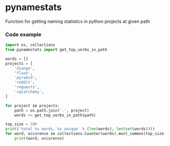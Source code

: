 # pynamestats
Function for getting naming statistics in python projects at given path


### Code example

```python
import os, collections
from pynamestats import get_top_verbs_in_path

words = []
projects = [
    'django',
    'flask',
    'pyramid',
    'reddit',
    'requests',
    'sqlalchemy',
]

for project in projects:
    path = os.path.join('.', project)
    words += get_top_verbs_in_path(path)

top_size = 200
print('total %s words, %s unique' % (len(words), len(set(words))))
for word, occurence in collections.Counter(words).most_common(top_size):
    print(word, occurence)
```
